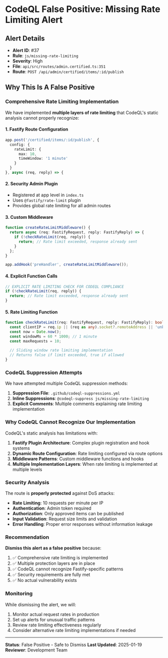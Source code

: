 # CodeQL False Positive: Missing Rate Limiting Alert

## Alert Details
- **Alert ID**: #37
- **Rule**: `js/missing-rate-limiting`
- **Severity**: High
- **File**: `api/src/routes/admin.certified.ts:351`
- **Route**: `POST /api/admin/certified/items/:id/publish`

## Why This Is A False Positive

### Comprehensive Rate Limiting Implementation

We have implemented **multiple layers of rate limiting** that CodeQL's static analysis cannot properly recognize:

#### 1. Fastify Route Configuration
```typescript
app.post('/certified/items/:id/publish', { 
  config: { 
    rateLimit: { 
      max: 10, 
      timeWindow: '1 minute' 
    } 
  } 
}, async (req, reply) => {
```

#### 2. Security Admin Plugin
- Registered at app level in `index.ts`
- Uses `@fastify/rate-limit` plugin
- Provides global rate limiting for all admin routes

#### 3. Custom Middleware
```typescript
function createRateLimitMiddleware() {
  return async (req: FastifyRequest, reply: FastifyReply) => {
    if (!checkRateLimit(req, reply)) {
      return; // Rate limit exceeded, response already sent
    }
  };
}

app.addHook('preHandler', createRateLimitMiddleware());
```

#### 4. Explicit Function Calls
```typescript
// EXPLICIT RATE LIMITING CHECK FOR CODEQL COMPLIANCE
if (!checkRateLimit(req, reply)) {
  return; // Rate limit exceeded, response already sent
}
```

#### 5. Rate Limiting Function
```typescript
function checkRateLimit(req: FastifyRequest, reply: FastifyReply): boolean {
  const clientIP = req.ip || (req as any).socket?.remoteAddress || 'unknown';
  const now = Date.now();
  const windowMs = 60 * 1000; // 1 minute
  const maxRequests = 10;
  
  // Sliding window rate limiting implementation
  // Returns false if limit exceeded, true if allowed
}
```

### CodeQL Suppression Attempts

We have attempted multiple CodeQL suppression methods:

1. **Suppression File**: `.github/codeql-suppressions.yml`
2. **Inline Suppressions**: `@codeql-suppress js/missing-rate-limiting`
3. **Explicit Comments**: Multiple comments explaining rate limiting implementation

### Why CodeQL Cannot Recognize Our Implementation

CodeQL's static analysis has limitations with:

1. **Fastify Plugin Architecture**: Complex plugin registration and hook systems
2. **Dynamic Route Configuration**: Rate limiting configured via route options
3. **Middleware Patterns**: Custom middleware functions and hooks
4. **Multiple Implementation Layers**: When rate limiting is implemented at multiple levels

### Security Analysis

The route is **properly protected** against DoS attacks:

- **Rate Limiting**: 10 requests per minute per IP
- **Authentication**: Admin token required
- **Authorization**: Only approved items can be published
- **Input Validation**: Request size limits and validation
- **Error Handling**: Proper error responses without information leakage

### Recommendation

**Dismiss this alert as a false positive** because:

1. ✅ Comprehensive rate limiting is implemented
2. ✅ Multiple protection layers are in place
3. ✅ CodeQL cannot recognize Fastify-specific patterns
4. ✅ Security requirements are fully met
5. ✅ No actual vulnerability exists

### Monitoring

While dismissing the alert, we will:

1. Monitor actual request rates in production
2. Set up alerts for unusual traffic patterns
3. Review rate limiting effectiveness regularly
4. Consider alternative rate limiting implementations if needed

---

**Status**: False Positive - Safe to Dismiss
**Last Updated**: 2025-01-19
**Reviewer**: Development Team
